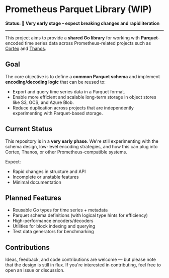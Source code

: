 # Prometheus Parquet Library (WIP)

**Status: 🚧 Very early stage – expect breaking changes and rapid iteration**

---

This project aims to provide a **shared Go library** for working with **Parquet**-encoded time series data across Prometheus-related projects such as [Cortex](https://github.com/cortexproject/cortex) and [Thanos](https://github.com/thanos-io/thanos).

## Goal

The core objective is to define a **common Parquet schema** and implement **encoding/decoding logic** that can be reused to:

- Export and query time series data in a Parquet format.
- Enable more efficient and scalable long-term storage in object stores like S3, GCS, and Azure Blob.
- Reduce duplication across projects that are independently experimenting with Parquet-based storage.

## Current Status

This repository is in a **very early phase**. We're still experimenting with the schema design, low-level encoding strategies, and how this can plug into Cortex, Thanos, or other Prometheus-compatible systems.

Expect:

- Rapid changes in structure and API
- Incomplete or unstable features
- Minimal documentation

## Planned Features

- Reusable Go types for time series + metadata
- Parquet schema definitions (with logical type hints for efficiency)
- High-performance encoders/decoders
- Utilities for block indexing and  querying
- Test data generators for benchmarking

## Contributions

Ideas, feedback, and code contributions are welcome — but please note that the design is still in flux. If you're interested in contributing, feel free to open an issue or discussion.